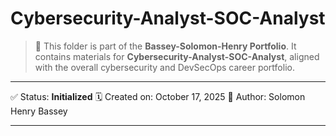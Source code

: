 # Cybersecurity-Analyst-SOC-Analyst

> 📘 This folder is part of the **Bassey-Solomon-Henry Portfolio**.
> It contains materials for **Cybersecurity-Analyst-SOC-Analyst**, aligned with the overall cybersecurity and DevSecOps career portfolio.

---

✅ Status: **Initialized**
🗓️ Created on: October 17, 2025
👤 Author: Solomon Henry Bassey

---
